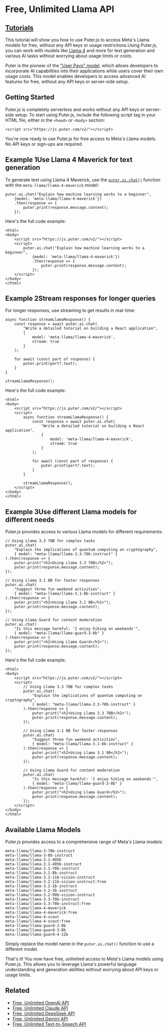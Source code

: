 # Free, Unlimited Llama API
[Tutorials](https://developer.puter.com/tutorials/)
------------------------

This tutorial will show you how to use Puter.js to access Meta's Llama models for free, without any API keys or usage restrictions.Using Puter.js, you can work with models like [Llama 4](https://developer.puter.com/encyclopedia/llama-4) and more for text generation and various AI tasks without worrying about usage limits or costs.

Puter is the pioneer of the ["User Pays" model](https://docs.puter.com/user-pays-model/), which allows developers to incorporate AI capabilities into their applications while users cover their own usage costs. This model enables developers to access advanced AI features for free, without any API keys or server-side setup.

Getting Started
---------------

Puter.js is completely serverless and works without any API keys or server-side setup. To start using Puter.js, include the following script tag in your HTML file, either in the `<head>` or `<body>` section:

```
<script src="https://js.puter.com/v2/"></script>

```


You're now ready to use Puter.js for free access to Meta's Llama models. No API keys or sign-ups are required.

Example 1Use Llama 4 Maverick for text generation
-------------------------------------------------

To generate text using Llama 4 Maverick, use the [`puter.ai.chat()`](https://docs.puter.com/AI/chat/) function with the `meta-llama/llama-4-maverick` model:

```
puter.ai.chat("Explain how machine learning works to a beginner", 
    {model: 'meta-llama/llama-4-maverick'})
    .then(response => {
        puter.print(response.message.content);
    });

```


Here's the full code example:

```
<html>
<body>
    <script src="https://js.puter.com/v2/"></script>
    <script>
        puter.ai.chat("Explain how machine learning works to a beginner", 
            {model: 'meta-llama/llama-4-maverick'})
            .then(response => {
                puter.print(response.message.content);
            });
    </script>
</body>
</html>

```


Example 2Stream responses for longer queries
--------------------------------------------

For longer responses, use streaming to get results in real-time:

```
async function streamLlamaResponse() {
    const response = await puter.ai.chat(
        "Write a detailed tutorial on building a React application", 
        {
            model: 'meta-llama/llama-4-maverick', 
            stream: true
        }
    );
    
    for await (const part of response) {
        puter.print(part?.text);
    }
}

streamLlamaResponse();

```


Here's the full code example:

```
<html>
<body>
    <script src="https://js.puter.com/v2/"></script>
    <script>
        async function streamLlamaResponse() {
            const response = await puter.ai.chat(
                "Write a detailed tutorial on building a React application", 
                {
                    model: 'meta-llama/llama-4-maverick', 
                    stream: true
                }
            );
            
            for await (const part of response) {
                puter.print(part?.text);
            }
        }

        streamLlamaResponse();
    </script>
</body>
</html>

```


Example 3Use different Llama models for different needs
-------------------------------------------------------

Puter.js provides access to various Llama models for different requirements:

```
// Using Llama 3.3 70B for complex tasks
puter.ai.chat(
    "Explain the implications of quantum computing on cryptography",
    { model: "meta-llama/llama-3.3-70b-instruct" }
).then(response => {
    puter.print("<h2>Using Llama 3.3 70B</h2>");
    puter.print(response.message.content);
});

// Using Llama 3.1 8B for faster responses
puter.ai.chat(
    "Suggest three fun weekend activities",
    { model: "meta-llama/llama-3.1-8b-instruct" }
).then(response => {
    puter.print("<h2>Using Llama 3.1 8B</h2>");
    puter.print(response.message.content);
});

// Using Llama Guard for content moderation
puter.ai.chat(
    "Is this message harmful: 'I enjoy hiking on weekends'",
    { model: "meta-llama/llama-guard-3-8b" }
).then(response => {
    puter.print("<h2>Using Llama Guard</h2>");
    puter.print(response.message.content);
});

```


Here's the full code example:

```
<html>
<body>
    <script src="https://js.puter.com/v2/"></script>
    <script>
        // Using Llama 3.3 70B for complex tasks
        puter.ai.chat(
            "Explain the implications of quantum computing on cryptography",
            { model: "meta-llama/llama-3.3-70b-instruct" }
        ).then(response => {
            puter.print("<h2>Using Llama 3.3 70B</h2>");
            puter.print(response.message.content);
        });

        // Using Llama 3.1 8B for faster responses
        puter.ai.chat(
            "Suggest three fun weekend activities",
            { model: "meta-llama/llama-3.1-8b-instruct" }
        ).then(response => {
            puter.print("<h2>Using Llama 3.1 8B</h2>");
            puter.print(response.message.content);
        });

        // Using Llama Guard for content moderation
        puter.ai.chat(
            "Is this message harmful: 'I enjoy hiking on weekends'",
            { model: "meta-llama/llama-guard-3-8b" }
        ).then(response => {
            puter.print("<h2>Using Llama Guard</h2>");
            puter.print(response.message.content);
        });
    </script>
</body>
</html>

```


Available Llama Models
----------------------

Puter.js provides access to a comprehensive range of Meta's Llama models:

```
meta-llama/llama-3-70b-instruct
meta-llama/llama-3-8b-instruct
meta-llama/llama-3.1-405b
meta-llama/llama-3.1-405b-instruct
meta-llama/llama-3.1-70b-instruct
meta-llama/llama-3.1-8b-instruct
meta-llama/llama-3.2-11b-vision-instruct
meta-llama/llama-3.2-11b-vision-instruct:free
meta-llama/llama-3.2-1b-instruct
meta-llama/llama-3.2-3b-instruct
meta-llama/llama-3.2-90b-vision-instruct
meta-llama/llama-3.3-70b-instruct
meta-llama/llama-3.3-70b-instruct:free
meta-llama/llama-4-maverick
meta-llama/llama-4-maverick:free
meta-llama/llama-4-scout
meta-llama/llama-4-scout:free
meta-llama/llama-guard-2-8b
meta-llama/llama-guard-3-8b
meta-llama/llama-guard-4-12b

```


Simply replace the model name in the `puter.ai.chat()` function to use a different model.

That's it! You now have free, unlimited access to Meta's Llama models using Puter.js. This allows you to leverage Llama's powerful language understanding and generation abilities without worrying about API keys or usage limits.

Related
-------

*   [Free, Unlimited OpenAI API](https://developer.puter.com/tutorials/free-unlimited-openai-api)
*   [Free, Unlimited Claude API](https://developer.puter.com/tutorials/free-unlimited-claude-35-sonnet-api)
*   [Free, Unlimited DeepSeek API](https://developer.puter.com/tutorials/free-unlimited-deepseek-api)
*   [Free, Unlimited Gemini API](https://developer.puter.com/tutorials/free-gemini-api)
*   [Free, Unlimited Text-to-Speech API](https://developer.puter.com/tutorials/free-unlimited-text-to-speech-api)